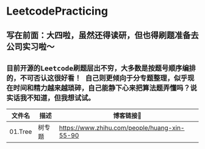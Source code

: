 # LeetcodePracticing
写在前面：大四啦，虽然还得读研，但也得刷题准备去公司实习啦～
---
`目前开源的Leetcode刷题层出不穷，大多数是按题号顺序编排的，不可否认这很好看！
自己则更倾向于分专题整理，似乎现在时间和精力越来越琐碎，自己能静下心来把算法题弄懂吗？说实话我不知道，但我想试试。`
---

| 文件名 | 描述 | 博客链接🔗 |
| -------- | ----------- | ----- |
| 01.Tree | 树专题 | https://www.zhihu.com/people/huang-xin-55-90 |




